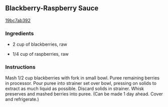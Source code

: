 ## Blackberry-Raspberry Sauce

[19bc7ab392](http://www.epicurious.com/recipes/food/views/blackberry-raspberry-sauce-231319)

### Ingredients

 - 2 cup of blackberries, raw

 - 1/4 cup of raspberries, raw

### Instructions

Mash 1/2 cup blackberries with fork in small bowl. Puree remaining berries in processor. Pour puree into strainer set over bowl, pressing on solids to extract as much liquid as possible. Discard solids in strainer. Whisk preserves and mashed berries into puree. (Can be made 1 day ahead. Cover and refrigerate.)